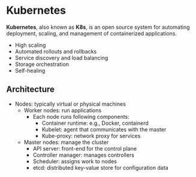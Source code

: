 # Kubernetes

**Kubernetes**, also known as **K8s**, is an open source system for automating deployment, scaling, and management of containerized applications.

- High scaling
- Automated rollouts and rollbacks
- Service discovery and load balancing
- Storage orchestration
- Self-healing

## Architecture

- Nodes: typically virtual or physical machines
  - Worker nodes: run applications
    - Each node runs following components:
      - Container runtime: e.g., Docker, containerd
      - Kubelet: agent that communicates with the master
      - Kube-proxy: network proxy for services
  - Master nodes: manage the cluster
    - API server: front-end for the control plane
    - Controller manager: manages controllers
    - Scheduler: assigns work to nodes
    - etcd: distributed key-value store for configuration data
